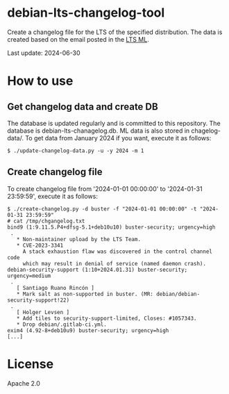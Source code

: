 # debian-lts-changelog-tool

Create a changelog file for the LTS of the specified distribution.
The data is created based on the email posted in the [LTS ML](https://lists.debian.org/debian-lts-changes/).

Last update: 2024-06-30

# How to use

## Get changelog data and create DB

The database is updated regularly and is committed to this repository. The
database is debian-lts-chanagelog.db. ML data is also stored in chagelog-data/.
To get data from January 2024 if you want, execute it as follows:

```
$ ./update-changelog-data.py -u -y 2024 -m 1
```

## Create changelog file

To create changelog file from '2024-01-01 00:00:00' to '2024-01-31 23:59:59',
execute it as follows:

```
$ ./create-changelog.py -d buster -f "2024-01-01 00:00:00" -t "2024-01-31 23:59:59"
# cat /tmp/chgangelog.txt
bind9 (1:9.11.5.P4+dfsg-5.1+deb10u10) buster-security; urgency=high
 .
   * Non-maintainer upload by the LTS Team.
   * CVE-2023-3341
     A stack exhaustion flaw was discovered in the control channel code
     which may result in denial of service (named daemon crash).
debian-security-support (1:10+2024.01.31) buster-security; urgency=medium
 .
   [ Santiago Ruano Rincón ]
   * Mark salt as non-supported in buster. (MR: debian/debian-security-support!22)
 .
   [ Holger Levsen ]
   * Add tiles to security-support-limited, Closes: #1057343.
   * Drop debian/.gitlab-ci.yml.
exim4 (4.92-8+deb10u9) buster-security; urgency=high
[...]
```

# License

Apache 2.0
